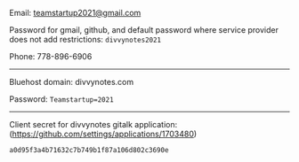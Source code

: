 Email: teamstartup2021@gmail.com

Password for gmail, github, and default password where service provider does not add restrictions: `divvynotes2021`

Phone: 778-896-6906

---

Bluehost domain: divvynotes.com

Password: `Teamstartup=2021`

---

Client secret for divvynotes gitalk application: (https://github.com/settings/applications/1703480)

`a0d95f3a4b71632c7b749b1f87a106d802c3690e`

